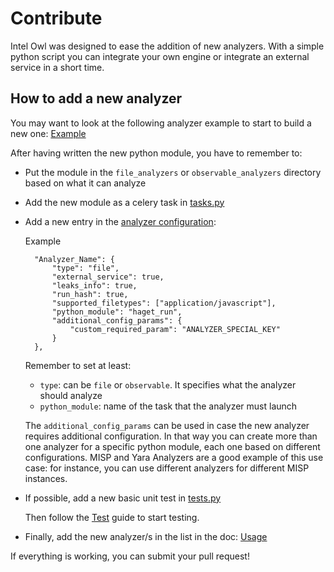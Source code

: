# Contribute

Intel Owl was designed to ease the addition of new analyzers. With a simple python script you can integrate your own engine or integrate an external service in a short time.


## How to add a new analyzer
You may want to look at the following analyzer example to start to build a new one: [Example](https://github.com/certego/IntelOwl/blob/master/api_app/script_analyzers/analyzer_template.py)

After having written the new python module, you have to remember to:
* Put the module in the `file_analyzers` or `observable_analyzers` directory based on what it can analyze
* Add the new module as a celery task in [tasks.py](https://github.com/certego/IntelOwl/blob/master/intel_owl/tasks.py)
* Add a new entry in the [analyzer configuration](https://github.com/certego/IntelOwl/blob/master/configuration/analyzer_config.json):
  
  Example 
  ```
    "Analyzer_Name": {
        "type": "file",
        "external_service": true,
        "leaks_info": true,
        "run_hash": true,
        "supported_filetypes": ["application/javascript"],
        "python_module": "haget_run",
        "additional_config_params": {
            "custom_required_param": "ANALYZER_SPECIAL_KEY"
        }
    },
  ```
  
  Remember to set at least:
  * `type`: can be `file` or `observable`. It specifies what the analyzer should analyze
  * `python_module`: name of the task that the analyzer must launch
  
  The `additional_config_params` can be used in case the new analyzer requires additional configuration.
  In that way you can create more than one analyzer for a specific python module, each one based on different configurations.
  MISP and Yara Analyzers are a good example of this use case: for instance, you can use different analyzers for different MISP instances.

* If possible, add a new basic unit test in [tests.py](https://github.com/certego/IntelOwl/blob/master/api_app/tests.py)
 
  Then follow the [Test](https://github.com/certego/IntelOwl/blob/master/docs/Tests.md) guide to start testing.

* Finally, add the new analyzer/s in the list in the doc: [Usage](https://github.com/certego/IntelOwl/blob/master/docs/Usage.md)

If everything is working, you can submit your pull request!